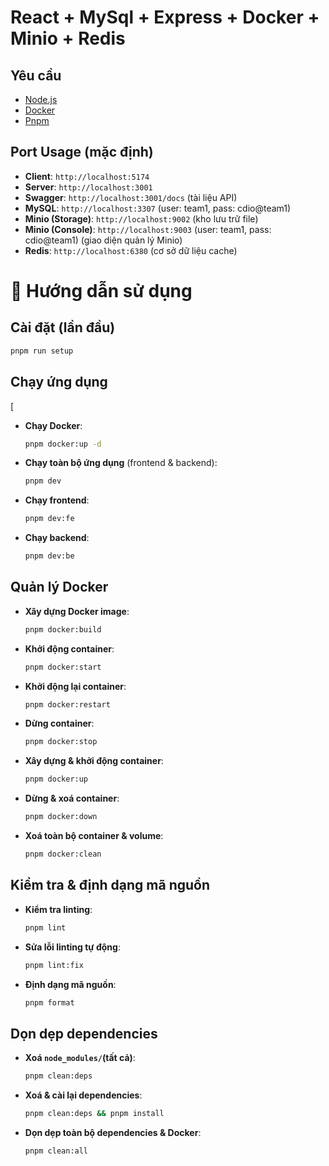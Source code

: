 # React + MySql + Express + Docker + Minio + Redis

## Yêu cầu
- [Node.js](https://nodejs.org/en/)
- [Docker](https://www.docker.com/)
- [Pnpm](https://pnpm.io/)

## Port Usage (mặc định)
- **Client**: `http://localhost:5174`
- **Server**: `http://localhost:3001`
- **Swagger**: `http://localhost:3001/docs` (tài liệu API)
- **MySQL**: `http://localhost:3307` (user: team1, pass: cdio@team1)
- **Minio (Storage)**: `http://localhost:9002` (kho lưu trữ file)
- **Minio (Console)**: `http://localhost:9003` (user: team1, pass: cdio@team1) (giao diện quản lý Minio)
- **Redis**: `http://localhost:6380` (cơ sở dữ liệu cache)

# 🚀 Hướng dẫn sử dụng 

## Cài đặt (lần đầu)
```sh
pnpm run setup
```

## Chạy ứng dụng
 [

- **Chạy Docker**:
  ```sh
  pnpm docker:up -d
  ```
- **Chạy toàn bộ ứng dụng** (frontend & backend):
  ```sh
  pnpm dev
  ```
- **Chạy frontend**:
  ```sh
  pnpm dev:fe
  ```
- **Chạy backend**:
  ```sh
  pnpm dev:be
  ```

## Quản lý Docker
- **Xây dựng Docker image**:
  ```sh
  pnpm docker:build
  ```
- **Khởi động container**:
  ```sh
  pnpm docker:start
  ```
- **Khởi động lại container**:
  ```sh
  pnpm docker:restart
  ```
- **Dừng container**:
  ```sh
  pnpm docker:stop
  ```
- **Xây dựng & khởi động container**:
  ```sh
  pnpm docker:up
  ```
- **Dừng & xoá container**:
  ```sh
  pnpm docker:down
  ```
- **Xoá toàn bộ container & volume**:
  ```sh
  pnpm docker:clean
  ```

## Kiểm tra & định dạng mã nguồn
- **Kiểm tra linting**:
  ```sh
  pnpm lint
  ```
- **Sửa lỗi linting tự động**:
  ```sh
  pnpm lint:fix
  ```
- **Định dạng mã nguồn**:
  ```sh
  pnpm format
  ```

## Dọn dẹp dependencies
- **Xoá `node_modules/`(tất cả)**:
  ```sh
  pnpm clean:deps
  ```
- **Xoá & cài lại dependencies**:
  ```sh
  pnpm clean:deps && pnpm install
  ```
- **Dọn dẹp toàn bộ dependencies & Docker**:
  ```sh
  pnpm clean:all
  ```
